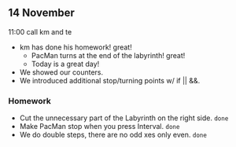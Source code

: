 ## 14 November

11:00 call km and te

* km has done his homework! great!
  * PacMan turns at the end of the labyrinth! great!
  * Today is a great day!
* We showed our counters.
* We introduced additional stop/turning points w/ if || &&.

### Homework

* Cut the unnecessary part of the Labyrinth on the right side. `done`
* Make PacMan stop when you press Interval. `done`
* We do double steps, there are no odd xes only even. `done`